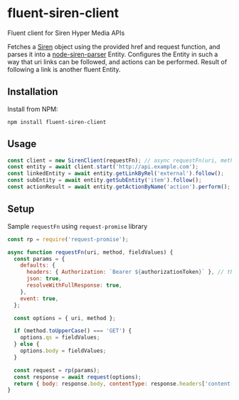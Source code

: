 # fluent-siren-client
Fluent client for Siren Hyper Media APIs

Fetches a [Siren](https://github.com/kevinswiber/siren) object using the provided href and request function, and parses 
it into a [node-siren-parser](https://github.com/Brightspace/node-siren-parser) Entity. 
Configures the Entity in such a way that uri links can be followed, and actions can be performed. Result of 
following a link is another fluent Entity.

## Installation

Install from NPM:
```shell
npm install fluent-siren-client
```

## Usage

```javascript
const client = new SirenClient(requestFn); // async requestFn(uri, method, fieldValues)
const entity = await client.start('http://api.example.com');
const linkedEntity = await entity.getLinkByRel('external').follow();
const subEntity = await entity.getSubEntity('item').follow();
const actionResult = await entity.getActionByName('action').perform();
```

## Setup

Sample `requestFn` using `request-promise` library

```javascript
const rp = require('request-promise');

async function requestFn(uri, method, fieldValues) {
  const params = {
    defaults: {
      headers: { Authorization: `Bearer ${authorizationToken}` }, // this line can be used for injecting authorization token
      json: true,
      resolveWithFullResponse: true,
    },
    event: true,
  };

  const options = { uri, method };

  if (method.toUpperCase() === 'GET') {
    options.qs = fieldValues;
  } else {
    options.body = fieldValues;
  }

  const request = rp(params);
  const response = await request(options);
  return { body: response.body, contentType: response.headers['content-type'] };
}
```

